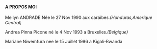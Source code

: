 #### A PROPOS MOI

Meilyn ANDRADE Née le 27 Nov 1990 aux caraïbes._(Honduras,Amerique Central)_

Andrea Pinna Picone né le 4 Nov 1993 a Bruxelles._(Belgique)_

Mariane Niwemfura nee le 15 Juillet 1986 a Kigali-Rwanda
